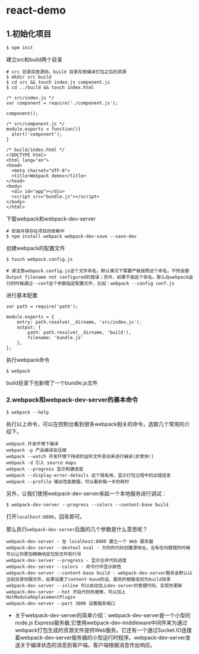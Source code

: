# react-demo

## 1.初始化项目
```
$ npm init
```
建立src和build两个目录

```
# src 目录存放源码，build 目录存放编译打包之后的资源
$ mkdir src build
$ cd src && touch index.js component.js
$ cd ../build && touch index.html
```
```
/* src/index.js */
var component = require('./component.js');

component();
```

```
/* src/component.js */
module.exports = function(){
  alert('component');
}
```

```
/* build/index.html */
<!DOCTYPE html>
<html lang="en">
<head>
  <meta charset="UTF-8">
  <title>Webpack demos</title>
</head>
<body>
  <div id="app"></div>
  <script src="bundle.js"></script>
</body>
</html>
```

下载webpack和webpack-dev-server
```
# 安装并保存在项目的依赖中
$ npm install webpack webpack-dev-save --save-dev
```

创建webpack的配置文件
```
$ touch webpack.config.js

# 请注意webpack.config.js这个文件命名，默认情况下需要严格按照这个命名，不然会报Output filename not configured的错误；另外，如果不按这个命名，那么在webpack运行的时候通过--conf这个参数指定配置文件，比如：webpack --config conf.js
```

进行基本配置
```
var path = require('path');

module.exports = {
    entry: path.resolve(__dirname, 'src/index.js'),
    output: {
        path: path.resolve(__dirname, 'build'),
        filename: 'bundle.js'
    },
};
```

执行webpack命令
```
$ webpack
```
build目录下也新增了一个bundle.js文件

### 2.webpack和webpack-dev-server的基本命令
```
$ webpack --help
```

执行以上命令，可以在控制台看到很多webpack相关的命令，选取几个常用的介绍下。

```
webpack 开发环境下编译
webpack -p 产品编译及压缩
webpack --watch 开发环境下持续的监听文件变动来进行编译(非常快!)
webpack -d 引入 source maps
webpack --progress 显示构建进度
webpack --display-error-details 这个很有用，显示打包过程中的出错信息
webpack --profile 输出性能数据，可以看到每一步的耗时
```

另外，让我们使用webpack-dev-server来起一个本地服务进行调试：
```
$ webpack-dev-server --progress --colors --content-base build
```
打开`localhost:8080`，回车即可。

那么执行`webpack-dev-server`后面的几个参数是什么意思呢？
```
webpack-dev-server - 在 localhost:8080 建立一个 Web 服务器
webpack-dev-server --devtool eval - 为你的代码创建源地址。当有任何报错的时候可以让你更加精确地定位到文件和行号
webpack-dev-server --progress - 显示合并代码进度
webpack-dev-server --colors - 命令行中显示颜色
webpack-dev-server --content-base build - webpack-dev-server服务会默认以当前目录伺服文件，如果设置了content-base的话，服务的根路径则为build目录
webpack-dev-server --inline 可以自动加上dev-server的管理代码，实现热更新
webpack-dev-server --hot 开启代码热替换，可以加上HotModuleReplacementPlugin
webpack-dev-server --port 3000 设置服务端口
```

- 关于webpack-dev-server的简单介绍：webpack-dev-server是一个小型的node.js Express服务器,它使用webpack-dev-middleware中间件来为通过webpack打包生成的资源文件提供Web服务。它还有一个通过Socket.IO连接着webpack-dev-server服务器的小型运行时程序。webpack-dev-server发送关于编译状态的消息到客户端，客户端根据消息作出响应。